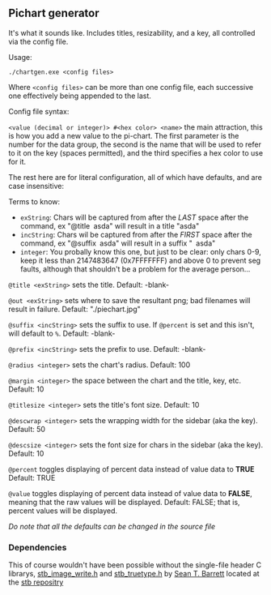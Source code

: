## Pichart generator

It's what it sounds like. Includes titles, resizability, and a key, all controlled via the config file.

Usage:

`./chartgen.exe <config files>`

Where `<config files>` can be more than one config file, each successive one effectively being appended to the last.

Config file syntax:

`<value (decimal or integer)> #<hex color> <name>` the main attraction, this is how you add a new value to the pi-chart. The first parameter is the number for the data group, the second is the name that will be used to refer to it on the key (spaces permitted), and the third specifies a hex color to use for it.

The rest here are for literal configuration, all of which have defaults, and are case insensitive:

Terms to know:
* `exString`: Chars will be captured from after the *LAST* space after the command,
ex "@title<code>   </code>asda" will result in a title "asda"
* `incString`: Chars wil be captured from after the *FIRST* space after the command, 
ex "@suffix<code>   </code>asda" will result in a suffix "<code>  </code>asda"
* `integer`: You probally know this one, but just to be clear: only chars 0-9, keep it less than 2147483647 (0x7FFFFFFF) and above 0 to prevent seg faults, although that shouldn't be a problem for the average person...

`@title <exString>` sets the title.
Default: -blank-

`@out <exString>` sets where to save the resultant png; bad filenames will result in failure.
Default: "./piechart.jpg"

`@suffix <incString>` sets the suffix to use. If `@percent` is set and this isn't, will default to `%`.
Default: -blank-

`@prefix <incString>` sets the prefix to use.
Default: -blank-

`@radius <integer>` sets the chart's radius.
Default: 100

`@margin <integer>` the space between the chart and the title, key, etc.
Default: 10

`@titlesize <integer>` sets the title's font size.
Default: 10

`@descwrap <integer>` sets the wrapping width for the sidebar (aka the key).
Default: 50

`@descsize <integer>` sets the font size for chars in the sidebar (aka the key).
Default: 10

`@percent` toggles displaying of percent data instead of value data to **TRUE**
Default: TRUE

`@value` toggles displaying of percent data instead of value data to **FALSE**, meaning that the raw values will be displayed.
Default: FALSE; that is, percent values will be displayed.

*Do note that all the defaults can be changed in the source file*

### Dependencies

This of course wouldn't have been possible without the single-file header C librarys, [stb_image_write.h](https://github.com/nothings/stb/blob/master/stb_image_write.h) and [stb_truetype.h](https://github.com/nothings/stb/blob/master/stb_truetype.h) by [Sean T. Barrett](https://github.com/nothings) located at the [stb repositry](https://github.com/nothings/stb)
